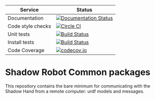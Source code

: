 |     Service       |  Status  |
| ----------------- | -------- |
| Documentation     | [![Documentation Status](https://readthedocs.org/projects/shadow-robots-common-packages/badge/?version=latest)](http://shadow-robots-common-packages.readthedocs.org/) |
| Code style checks | [![Circle CI](https://circleci.com/gh/shadow-robot/sr_common.svg?style=shield)](https://circleci.com/gh/shadow-robot/sr_common) |
| Unit tests        | [![Build Status](https://img.shields.io/shippable/55dee4e31895ca4474102f2e.svg)](https://app.shippable.com/projects/55dee4e31895ca4474102f2e) |
| Install tests     | [![Build Status](https://semaphoreci.com/api/v1/projects/0b64060f-75ba-4854-ada7-5e44ae4d22cc/524002/shields_badge.svg)](https://semaphoreci.com/shadow-robot/sr_common) |
| Code Coverage     | [![codecov.io](https://img.shields.io/codecov/c/shadow-robot/sr_common/coverage.svg)](http://codecov.io/github/shadow-robot/sr_common?branch=indigo-devel) |

# Shadow Robot Common packages
This repository contains the bare minimum for communicating with the Shadow Hand from a remote computer: urdf models and messages.
